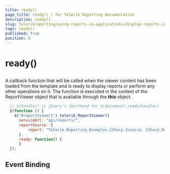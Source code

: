 ```yaml
---
title: ready()
page_title: ready() | for Telerik Reporting Documentation
description: ready()
slug: telerikreporting/using-reports-in-applications/display-reports-in-applications/web-application/html5-report-viewer/api-reference/reportviewer/events/ready()
tags: ready()
published: True
position: 0
---
```


# ready()



## 

A callback function that will be called when the viewer content has been loaded from the template and is ready to display reports           or perform any other operations on it. The function is executed in the context of the ReportViewer object that is available through           the __this__  object.         

	
````js
  // $(handler) is jQuery's shorthand for $(document).ready(handler)
  $(function () {
    $("#reportViewer1").telerik_ReportViewer({
      serviceUrl: "api/reports/",
      reportSource: {
          report: "Telerik.Reporting.Examples.CSharp.Invoice, CSharp.ReportLibrary"
      },
      ready: function() { 
      }
  });
````



## Event Binding
